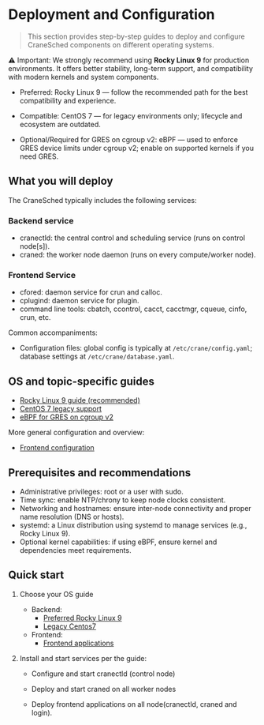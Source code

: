 # Deployment and Configuration

>This section provides step-by-step guides to deploy and configure CraneSched components on different operating systems.

⚠️ Important: We strongly recommend using **Rocky Linux 9** for production environments. It offers better stability, long-term support, and compatibility with modern kernels and system components.

- Preferred: Rocky Linux 9 — follow the recommended path for the best compatibility and experience.

- Compatible: CentOS 7 — for legacy environments only; lifecycle and ecosystem are outdated.

- Optional/Required for GRES on cgroup v2: eBPF — used to enforce GRES device limits under cgroup v2; enable on supported kernels if you need GRES.

## What you will deploy

The CraneSched typically includes the following services:

### Backend service
- cranectld: the central control and scheduling service (runs on control node[s]).
- craned: the worker node daemon (runs on every compute/worker node).

### Frontend Service
- cfored: daemon service for crun and calloc.
- cplugind: daemon service for plugin.
- command line tools: cbatch, ccontrol, cacct, cacctmgr, cqueue, cinfo, crun, etc.

Common accompaniments:

- Configuration files: global config is typically at `/etc/crane/config.yaml`; database settings at `/etc/crane/database.yaml`.

## OS and topic-specific guides

- [Rocky Linux 9 guide (recommended)](<./Backend Deployment/Rocky9.md>)
- [CentOS 7 legacy support](<./Backend Deployment/Centos7.md>)
- [eBPF for GRES on cgroup v2](<./Backend Deployment/EBPF.md>)

More general configuration and overview:

- [Frontend configuration](./Frontend.md)

## Prerequisites and recommendations

- Administrative privileges: root or a user with sudo.
- Time sync: enable NTP/chrony to keep node clocks consistent.
- Networking and hostnames: ensure inter-node connectivity and proper name resolution (DNS or hosts).
- systemd: a Linux distribution using systemd to manage services (e.g., Rocky Linux 9).
- Optional kernel capabilities: if using eBPF, ensure kernel and dependencies meet requirements.

## Quick start

1) Choose your OS guide

    - Backend:
        - [Preferred Rocky Linux 9](<./Backend Deployment/Rocky9.md>)
        - [Legacy Centos7](<./Backend Deployment/Centos7.md>)
    - Frontend:
        - [Frontend applications](./Frontend.md)

2) Install and start services per the guide:

    - Configure and start cranectld (control node)

    - Deploy and start craned on all worker nodes

    - Deploy frontend applications on all node(cranectld, craned and login).
